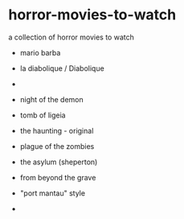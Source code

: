 horror-movies-to-watch
======================

a collection of horror movies to watch

* mario barba
* la diabolique / Diabolique
* 

* night of the demon
* tomb of ligeia
* the haunting - original
* plague of the zombies
* the asylum (sheperton)
* from beyond the grave
* "port mantau" style
* 
